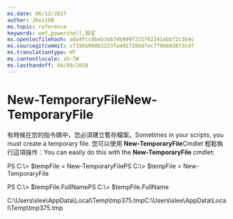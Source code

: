```yaml
---
ms.date: 06/12/2017
author: JKeithB
ms.topic: reference
keywords: wmf,powershell,設定
ms.openlocfilehash: ada4fcc0beb3eb74b099f221762341abbf2c3b4c
ms.sourcegitcommit: cf195b090b3223fa4917206dfec7f0b603873cdf
ms.translationtype: HT
ms.contentlocale: zh-TW
ms.lasthandoff: 04/09/2018
---
```

# <a name="new-temporaryfile"></a><span data-ttu-id="a1217-102">New-TemporaryFile</span><span class="sxs-lookup"><span data-stu-id="a1217-102">New-TemporaryFile</span></span>
<span data-ttu-id="a1217-103">有時候在您的指令碼中，您必須建立暫存檔案。</span><span class="sxs-lookup"><span data-stu-id="a1217-103">Sometimes in your scripts, you must create a temporary file.</span></span> <span data-ttu-id="a1217-104">您可以使用 **New-TemporaryFile**Cmdlet 輕鬆執行這項操作︰</span><span class="sxs-lookup"><span data-stu-id="a1217-104">You can easily do this with the **New-TemporaryFile** cmdlet:</span></span>

<span data-ttu-id="a1217-105">PS C:\\&gt; $tempFile = New-TemporaryFile</span><span class="sxs-lookup"><span data-stu-id="a1217-105">PS C:\\&gt; $tempFile = New-TemporaryFile</span></span>

<span data-ttu-id="a1217-106">PS C:\\&gt; $tempFile.FullName</span><span class="sxs-lookup"><span data-stu-id="a1217-106">PS C:\\&gt; $tempFile.FullName</span></span>

<span data-ttu-id="a1217-107">C:\\Users\\slee\\AppData\\Local\\Temp\\tmp375.tmp</span><span class="sxs-lookup"><span data-stu-id="a1217-107">C:\\Users\\slee\\AppData\\Local\\Temp\\tmp375.tmp</span></span>